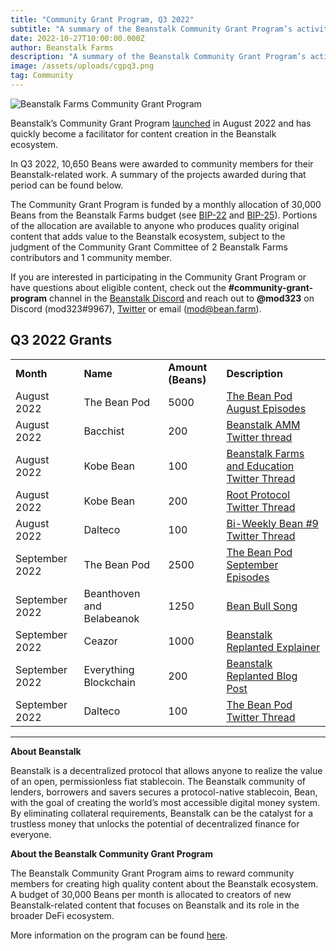 ```yaml
---
title: "Community Grant Program, Q3 2022"
subtitle: "A summary of the Beanstalk Community Grant Program’s activity in Q3."
date: 2022-10-27T10:00:00.000Z
author: Beanstalk Farms
description: "A summary of the Beanstalk Community Grant Program’s activity in Q3."
image: /assets/uploads/cgpq3.png
tag: Community
---
```

![Beanstalk Farms Community Grant Program](/assets/uploads/cgpq3.png)

Beanstalk’s Community Grant Program [launched](https://bean.money/blog/community-grant-program) in August 2022 and has quickly become a facilitator for content creation in the Beanstalk ecosystem.

In Q3 2022, 10,650 Beans were awarded to community members for their Beanstalk-related work. A summary of the projects awarded during that period can be found below.

The Community Grant Program is funded by a monthly allocation of 30,000 Beans from the Beanstalk Farms budget (see [BIP-22](https://github.com/BeanstalkFarms/Beanstalk-Governance-Proposals/blob/master/bip/bip-22-bf-budget-q3-2022.md#initial-allocations) and [BIP-25](https://github.com/BeanstalkFarms/Beanstalk-Governance-Proposals/blob/master/bip/bip-25-bf-budget-q4-2022.md#initial-allocations)). Portions of the allocation are available to anyone who produces quality original content that adds value to the Beanstalk ecosystem, subject to the judgment of the Community Grant Committee of 2 Beanstalk Farms contributors and 1 community member.

If you are interested in participating in the Community Grant Program or have questions about eligible content, check out the **#community-grant-program** channel in the [Beanstalk Discord](https://discord.gg/beanstalk) and reach out to **@mod323** on Discord (mod323#9967), [Twitter](https://twitter.com/itsmod323) or email (mod@bean.farm).

## Q3 2022 Grants

<table>
  <tr>
   <td><strong>Month</strong>
   </td>
   <td><strong>Name</strong>
   </td>
   <td><strong>Amount (Beans)</strong>
   </td>
   <td><strong>Description</strong>
   </td>
  </tr>
  <tr>
   <td>August 2022
   </td>
   <td>The Bean Pod
   </td>
   <td>5000
   </td>
   <td><a href="https://anchor.fm/thebeanpodpodcast">The Bean Pod August Episodes</a>
   </td>
  </tr>
  <tr>
   <td>August 2022
   </td>
   <td>Bacchist
   </td>
   <td>200
   </td>
   <td><a href="https://twitter.com/bacchist/status/1562178962763161603">Beanstalk AMM Twitter thread</a>
   </td>
  </tr>
  <tr>
   <td>August 2022
   </td>
   <td>Kobe Bean
   </td>
   <td>100
   </td>
   <td><a href="https://twitter.com/kobeanstalk/status/1562450229550784515">Beanstalk Farms and Education Twitter Thread</a>
   </td>
  </tr>
  <tr>
   <td>August 2022
   </td>
   <td>Kobe Bean
   </td>
   <td>200
   </td>
   <td><a href="https://twitter.com/kobeanstalk/status/1560480699001540608">Root Protocol Twitter Thread</a>
   </td>
  </tr>
  <tr>
   <td>August 2022
   </td>
   <td>Dalteco
   </td>
   <td>100
   </td>
   <td><a href="https://twitter.com/beanstalkfarms/status/1560300180963880961">Bi-Weekly Bean #9 Twitter Thread</a>
   </td>
  </tr>
  <tr>
   <td>September 2022
   </td>
   <td>The Bean Pod
   </td>
   <td>2500
   </td>
   <td><a href="https://anchor.fm/thebeanpodpodcast">The Bean Pod September Episodes</a>
   </td>
  </tr>
  <tr>
   <td>September 2022
   </td>
   <td>Beanthoven and Belabeanok
   </td>
   <td>1250
   </td>
   <td><a href="https://www.youtube.com/watch?v=PlNiYA2dzf4">Bean Bull Song</a>
   </td>
  </tr>
  <tr>
   <td>September 2022
   </td>
   <td>Ceazor
   </td>
   <td>1000
   </td>
   <td><a href="https://www.youtube.com/watch?v=0ynaAyqJrx4">Beanstalk Replanted Explainer</a>
   </td>
  </tr>
  <tr>
   <td>September 2022
   </td>
   <td>Everything Blockchain
   </td>
   <td>200
   </td>
   <td><a href="https://everythingblockchain.medium.com/beanstalk-series-rising-from-the-ashes-ch-0-1e685ccf24d9">Beanstalk Replanted Blog Post</a>
   </td>
  </tr>
  <tr>
   <td>September 2022
   </td>
   <td>Dalteco
   </td>
   <td>100
   </td>
   <td><a href="https://twitter.com/BeanstalkFarms/status/1575222735143571456">The Bean Pod Twitter Thread</a>
   </td>
  </tr>
</table>

***	*	*	*	***

**About Beanstalk**

Beanstalk is a decentralized protocol that allows anyone to realize the value of an open, permissionless fiat stablecoin. The Beanstalk community of lenders, borrowers and savers secures a protocol-native stablecoin, Bean, with the goal of creating the world’s most accessible digital money system. By eliminating collateral requirements, Beanstalk can be the catalyst for a trustless money that unlocks the potential of decentralized finance for everyone.

**About the Beanstalk Community Grant Program**

The Beanstalk Community Grant Program aims to reward community members for creating high quality content about the Beanstalk ecosystem. A budget of 30,000 Beans per month is allocated to creators of new Beanstalk-related content that focuses on Beanstalk and its role in the broader DeFi ecosystem. 

More information on the program can be found [here](https://docs.bean.money/almanac/community/community-grant-program). 
